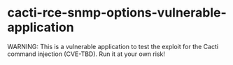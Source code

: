 # cacti-rce-snmp-options-vulnerable-application
WARNING: This is a vulnerable application to test the exploit for the Cacti command injection (CVE-TBD). Run it at your own risk!
